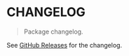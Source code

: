 # CHANGELOG

> Package changelog.

See [GitHub Releases](https://github.com/stdlib-js/stats-base-dists-gamma-kurtosis/releases) for the changelog.